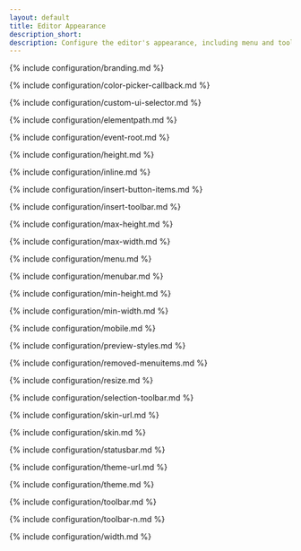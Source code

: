 ```yaml
---
layout: default
title: Editor Appearance
description_short:
description: Configure the editor's appearance, including menu and toolbar controls.
---
```


{% include configuration/branding.md %}

{% include configuration/color-picker-callback.md %}

{% include configuration/custom-ui-selector.md %}

{% include configuration/elementpath.md %}

{% include configuration/event-root.md %}

<!-- {% include configuration/fixed-toolbar-container.md %} -->

{% include configuration/height.md %}

{% include configuration/inline.md %}

{% include configuration/insert-button-items.md %}

{% include configuration/insert-toolbar.md %}

{% include configuration/max-height.md %}

{% include configuration/max-width.md %}

{% include configuration/menu.md %}

{% include configuration/menubar.md %}

{% include configuration/min-height.md %}

{% include configuration/min-width.md %}

{% include configuration/mobile.md %}

{% include configuration/preview-styles.md %}

{% include configuration/removed-menuitems.md %}

{% include configuration/resize.md %}

{% include configuration/selection-toolbar.md %}

{% include configuration/skin-url.md %}

{% include configuration/skin.md %}

{% include configuration/statusbar.md %}

{% include configuration/theme-url.md %}

{% include configuration/theme.md %}

{% include configuration/toolbar.md %}

{% include configuration/toolbar-n.md %}

{% include configuration/width.md %}
